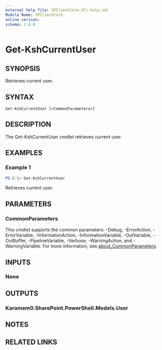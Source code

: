 ```yaml
---
external help file: SPClientCore.dll-help.xml
Module Name: SPClientCore
online version:
schema: 2.0.0
---
```


# Get-KshCurrentUser

## SYNOPSIS
Retrieves current user.

## SYNTAX

```
Get-KshCurrentUser [<CommonParameters>]
```

## DESCRIPTION
The Get-KshCurrentUser cmdlet retrieves current user.

## EXAMPLES

### Example 1
```powershell
PS C:\> Get-KshCurrentUser
```

Retrieves current user.

## PARAMETERS

### CommonParameters
This cmdlet supports the common parameters: -Debug, -ErrorAction, -ErrorVariable, -InformationAction, -InformationVariable, -OutVariable, -OutBuffer, -PipelineVariable, -Verbose, -WarningAction, and -WarningVariable. For more information, see [about_CommonParameters](http://go.microsoft.com/fwlink/?LinkID=113216).

## INPUTS

### None

## OUTPUTS

### Karamem0.SharePoint.PowerShell.Models.User

## NOTES

## RELATED LINKS
